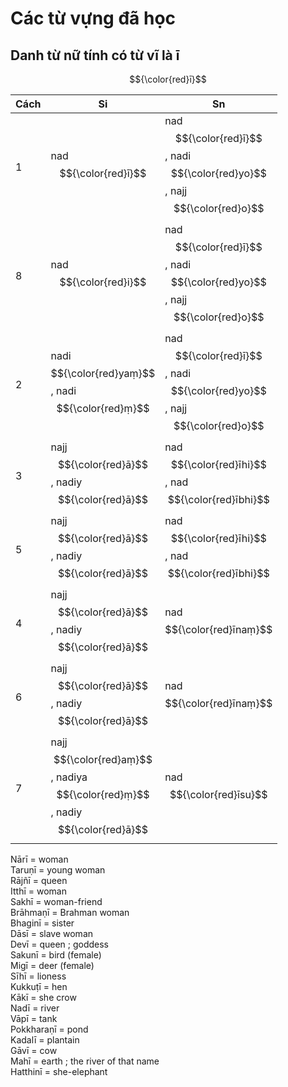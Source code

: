 # Các từ vựng đã học

## Danh từ nữ tính có từ vĩ là ī
$${\color{red}ī}$$	

| Cách | Si | Sn |
| ----- | ----- | ----- |
| 1 | nad$${\color{red}ī}$$ | nad$${\color{red}ī}$$, nadi$${\color{red}yo}$$, najj$${\color{red}o}$$ |
| 8 | nad$${\color{red}i}$$ | nad$${\color{red}ī}$$, nadi$${\color{red}yo}$$, najj$${\color{red}o}$$ |
| 2 | nadi$${\color{red}yaṃ}$$, nadi$${\color{red}ṃ}$$ | nad$${\color{red}ī}$$, nadi$${\color{red}yo}$$, najj$${\color{red}o}$$ |
| 3 | najj$${\color{red}ā}$$, nadiy$${\color{red}ā}$$ | nad$${\color{red}īhi}$$, nad$${\color{red}ībhi}$$ |
| 5 | najj$${\color{red}ā}$$, nadiy$${\color{red}ā}$$ | nad$${\color{red}īhi}$$, nad$${\color{red}ībhi}$$ |
| 4 | najj$${\color{red}ā}$$, nadiy$${\color{red}ā}$$ | nad$${\color{red}īnaṃ}$$ |
| 6 | najj$${\color{red}ā}$$, nadiy$${\color{red}ā}$$ | nad$${\color{red}īnaṃ}$$ |
| 7 | najj$${\color{red}aṃ}$$, nadiya$${\color{red}ṃ}$$, nadiy$${\color{red}ā}$$ | nad$${\color{red}īsu}$$ |


Nārī = woman  
Taruṇī = young woman  
Rājñī = queen  
Itthī = woman  
Sakhī = woman-friend  
Brāhmaṇī = Brahman woman  
Bhaginī = sister  
Dāsī = slave woman  
Devī = queen ; goddess  
Sakunī = bird (female)  
Migī = deer (female)  
Sīhī = lioness  
Kukkuṭī = hen  
Kākī = she crow  
Nadī = river  
Vāpī = tank  
Pokkharaṇī = pond  
Kadalī = plantain  
Gāvī = cow  
Mahī = earth ; the river of that name  
Hatthinī = she-elephant  
